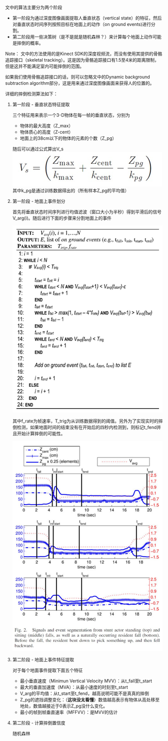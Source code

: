 文中的算法主要分为两个阶段

- 第一阶段为通过深度图像画面提取人垂直状态（vertical state）的特征，然后对垂直状态时间序列按照目标在地面上的动作（on ground events)进行分割。
- 第二阶段用一些决策树（是不是就是随机森林？）来计算每个地面上动作可能是摔倒的概率。

Note： 文中的方法使用的是Kinect SDK的深度视频流，而没有使用其提供的骨骼追踪接口（skeletal tracking）。这是因为骨骼追踪接口有1.5至4米的距离限制，但是这并不能满足室内可能摔倒的范围。

如果我们使用骨骼追踪接口的话，则可以忽略文中的Dynamic background subtraction algorithm部分，这是用来通过深度图像画面来获得人的位置的。

详细的摔倒检测算法如下：

1. 第一阶段 - 垂直状态特征提取

    三个特征用来表示一个3-D物体在每一帧的垂直状态，分别为

    * 物体的最大高度（Z_max）
    * 物体质心的高度（Z-cent）
    * 地面上的38cm以下的物体的元素的个数（Z_pg）

    随后可以通过公式算出V_s![avatar](../imgs/VerticalState.jpg)
    其中k_pg是通过训练数据得出的（所有样本Z_pg的平均值）

2. 第一阶段 - 地面上事件划分

    首先将垂直状态时间序列进行均值滤波（窗口大小为半秒）得到平滑后的信号V_arg(i)。随后进行下面的步骤来分割地面上的事件

    ![avatar](../imgs/segmentOnGroundEvent.jpg)

    其中f_rate为帧速率，T_trig为从训练数据得到的阈值。另外为了实现实时的摔倒检测，如果地面时间的结束没有在开始后的四秒内检测到，则标记t_fend并且开始计算摔倒的可能性。

    ![avatar](../imgs/segmentExample.jpg)

3. 第二阶段 - 地面上事件特征提取

    对于每个地面事件提取下面五个特征

    * 最小垂直速度（Minimun Vertical Velocity MVV）：从t_fall至t_start
    * 最大的垂直加速度（MVA）：从最小速度的时刻至t_start
    * V_arg的平均值：从t_start至t_fend，越高说明可能不是真真的摔倒
    * Z_pg的遮挡调整变化：（**这块没太看懂**）数值越高表示有物体从高处移至地处，数值越接近于0表示Z_pg没什么变化。
    * 最小的帧到帧垂直速率（MFFVV）：是MVV的估计

4. 第二阶段 - 计算摔倒置信度

    随机森林

